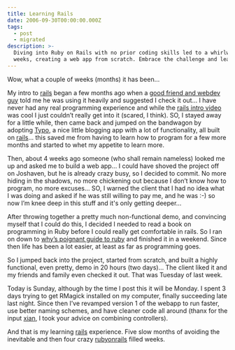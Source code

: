 ```yaml
---
title: Learning Rails
date: 2006-09-30T00:00:00.000Z
tags:
  - post
  - migrated
description: >-
  Diving into Ruby on Rails with no prior coding skills led to a whirlwind four
  weeks, creating a web app from scratch. Embrace the challenge and learn!
---
```


Wow, what a couple of weeks (months) it has been…

My intro to [rails](http://www.rubyonrails.com) began a few months ago when a [good friend and webdev guy](http://xian.mintchaos.com) told me he was using it heavily and suggested I check it out… I have never had any real programming experience and while the [rails intro video](http://wiki.rubyonrails.com/rails/pages/RailsAcademy) was cool I just couldn’t really get into it (scared, I think). SO, I stayed away for a little while, then came back and jumped on the bandwagon by adopting [Typo](http://typo.leetsoft.com/trac/wiki), a nice little blogging app with a lot of functionality, all built on [rails](http://www.rubyonrails.com)… this saved me from having to learn how to program for a few more months and started to whet my appetite to learn more.

Then, about 4 weeks ago someone (who shall remain nameless) looked me up and asked me to build a web app… I could have shoved the project off on Joshaven, but he is already crazy busy, so I decided to commit. No more hiding in the shadows, no more chickening out because I don’t know how to program, no more excuses… SO, I warned the client that I had no idea what I was doing and asked if he was still willing to pay me, and he was :-) so now I’m knee deep in this stuff and it's only getting deeper…

After throwing together a pretty much non-functional demo, and convincing myself that I could do this, I decided I needed to read a book on programming in Ruby before I could really get comfortable in rails. So I ran on down to [why’s poignant guide to ruby](http://www.poignantguide.net/ruby/) and finished it in a weekend. Since then life has been a lot easier, at least as far as programming goes.

So I jumped back into the project, started from scratch, and built a highly functional, even pretty, demo in 20 hours (two days)… The client liked it and my friends and family even checked it out. That was Tuesday of last week.

Today is Sunday, although by the time I post this it will be Monday. I spent 3 days trying to get RMagick installed on my computer, finally succeeding late last night. Since then I’ve revamped version 1 of the webapp to run faster, use better naming schemes, and have cleaner code all around (thanx for the input [xian](http://xian.mintchaos.com), I took your advice on combining controllers).

And that is my learning [rails](http://www.rubyonrails.com) experience. Five slow months of avoiding the inevitable and then four crazy [rubyonrails](http://www.rubyonrails.com) filled weeks.
